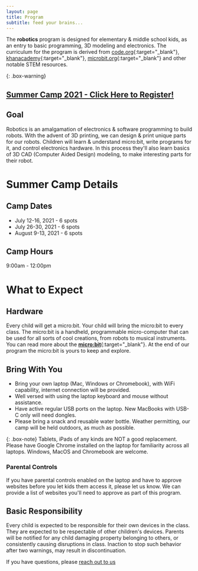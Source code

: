 ```yaml
---
layout: page
title: Program
subtitle: feed your brains...
---
```


The **robotics** program is designed for elementary & middle school kids, as an entry to basic programming, 3D modeling and electronics. The curriculum for the program is derived from [code.org](https://code.org){:target="_blank"}, [khanacademy](https://khanacademy.org){:target="_blank"}, [microbit.org](https://microbit.org){:target="_blank"} and other notable STEM resources.

{: .box-warning}
## [Summer Camp 2021 - Click Here to Register!](/register)

## Goal
Robotics is an amalgamation of electronics & software programming to build robots. With the advent of 3D printing, we can design & print unique parts for our robots. Children will learn & understand micro:bit, write programs for it, and control electronics hardware. In this process they'll also learn basics of 3D CAD (Computer Aided Design) modeling, to make interesting parts for their robot.

# Summer Camp Details

## Camp Dates

 * July 12-16, 2021 - 6 spots
 * July 26-30, 2021 - 6 spots
 * August 9-13, 2021 - 6 spots

## Camp Hours

9:00am - 12:00pm

# What to Expect

## Hardware
Every child will get a micro:bit. Your child will bring the micro:bit to every class. The micro:bit is a handheld, programmable micro-computer that can be used for all sorts of cool creations, from robots to musical instruments. You can read more about the [**micro:bit**](https://microbit.org/guide){:target="_blank"}. At the end of our program the micro:bit is yours to keep and explore.

## Bring With You
 * Bring your own laptop (Mac, Windows or Chromebook), with WiFi capability, internet connection will be provided.
 * Well versed with using the laptop keyboard and mouse without assistance.
 * Have active regular USB ports on the laptop. New MacBooks with USB-C only will need dongles.
 * Please bring a snack and reusable water bottle. Weather permitting, our camp will be held outdoors, as much as possible.

{: .box-note}
Tablets, iPads of any kinds are NOT a good replacement. Please have Google Chrome installed on the laptop for familiarity across all laptops. Windows, MacOS and Chromebook are welcome.


### Parental Controls
If you have parental controls enabled on the laptop and have to approve websites before you let kids them access it, please let us know. We can provide a list of websites you'll need to approve as part of this program.

<!-- ## Homework
A homework to r based of what was learnt will be assigned. The kids have to complete the homework and bring it in before the next session. Parental guidance might be required for the homework, though not necessary. If your child is facing issues trying to solve the problem, please bring it to the notice of the teacher before the next session. -->

## Basic Responsibility
Every child is expected to be responsible for their own devices in the class. They are expected to be respectable of other children's devices. Parents will be notified for any child damaging property belonging to others, or consistently causing disruptions in class. Inaction to stop such behavior after two warnings, may result in discontinuation.

If you have questions, please [reach out to us](/aboutme)
